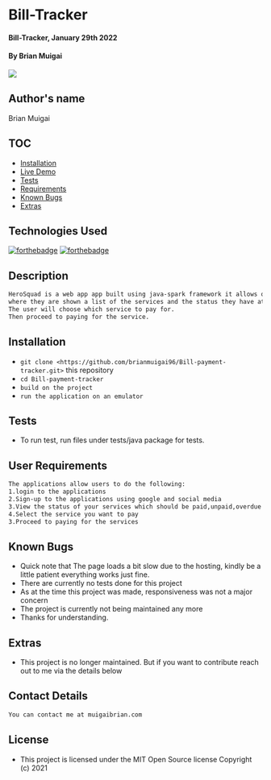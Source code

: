 # Bill-Tracker
#### Bill-Tracker, January 29th 2022
#### By **Brian Muigai**
![](drawable/screenshot.png)



## Author's name
Brian Muigai



## TOC

- [Installation](#Installation)
- [Live Demo](#Tests)
- [Tests](#Tests)
- [Requirements](#Requirements)
- [Known Bugs](#Extras)
- [Extras](#Extras)


## Technologies Used

[![forthebadge](https://forthebadge.com/images/badges/made-with-java.svg)](https://forthebadge.com)
[![forthebadge](https://forthebadge.com/images/badges/built-for-android.svg)](https://forthebadge.com)
 


## Description

```bash
HeroSquad is a web app app built using java-spark framework it allows one to recruit login or sign to check on the status payment of his/her status,
where they are shown a list of the services and the status they have at the moment.
The user will choose which service to pay for.
Then proceed to paying for the service. 
```

## Installation
* `git clone <https://github.com/brianmuigai96/Bill-payment-tracker.git>` this repository
* `cd Bill-payment-tracker`
* `build on the project`
* `run the application on an emulator`


## Tests

- To run test, run files under tests/java package for tests.



## User Requirements
```bash
The applications allow users to do the following:
1.login to the applications
2.Sign-up to the applications using google and social media 
3.View the status of your services which should be paid,unpaid,overdue
4.Select the service you want to pay
3.Proceed to paying for the services

```


## Known Bugs
- Quick note that The page loads a bit slow due to the hosting, kindly be a little patient everything works just fine.
- There are currently no tests done for this project
- As at the time this project was made, responsiveness was not a major concern
- The project is currently not being maintained any more
- Thanks for understanding.


## Extras

- This project is no longer maintained. But if you want to contribute reach out to me via the details below

## Contact Details
```bash
You can contact me at muigaibrian.com
```

## License

- This project is licensed under the MIT Open Source license Copyright (c) 2021
